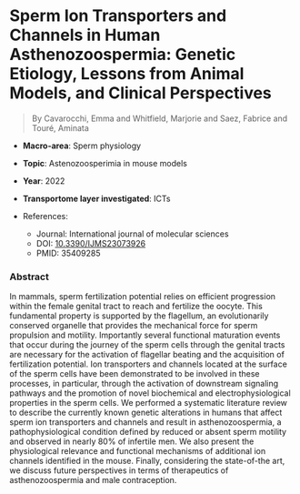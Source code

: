 # Sperm Ion Transporters and Channels in Human Asthenozoospermia: Genetic Etiology, Lessons from Animal Models, and Clinical Perspectives

> By Cavarocchi, Emma and Whitfield, Marjorie and Saez, Fabrice and Touré, Aminata

- **Macro-area**: Sperm physiology
- **Topic**: Astenozoosperimia in mouse models
- **Year**: 2022
- **Transportome layer investigated**: ICTs

- References:
  - Journal: International journal of molecular sciences
  - DOI: [10.3390/IJMS23073926](https://doi.org/10.3390/IJMS23073926)
  - PMID: 35409285

### Abstract

In mammals, sperm fertilization potential relies on efficient progression within the female genital tract to reach and fertilize the oocyte. This fundamental property is supported by the flagellum, an evolutionarily conserved organelle that provides the mechanical force for sperm propulsion and motility. Importantly several functional maturation events that occur during the journey of the sperm cells through the genital tracts are necessary for the activation of flagellar beating and the acquisition of fertilization potential. Ion transporters and channels located at the surface of the sperm cells have been demonstrated to be involved in these processes, in particular, through the activation of downstream signaling pathways and the promotion of novel biochemical and electrophysiological properties in the sperm cells. We performed a systematic literature review to describe the currently known genetic alterations in humans that affect sperm ion transporters and channels and result in asthenozoospermia, a pathophysiological condition defined by reduced or absent sperm motility and observed in nearly 80% of infertile men. We also present the physiological relevance and functional mechanisms of additional ion channels identified in the mouse. Finally, considering the state-of-the art, we discuss future perspectives in terms of therapeutics of asthenozoospermia and male contraception.
